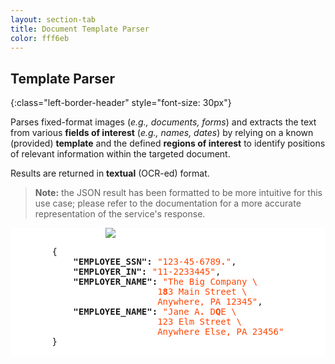 ```yaml
---
layout: section-tab
title: Document Template Parser
color: fff6eb
---
```


## Template Parser
{:class="left-border-header" style="font-size: 30px"}

Parses fixed-format images (*e.g., documents, forms*) and extracts the text from various **fields of interest** (*e.g., names, dates*) by relying on a known (provided) **template** and the defined **regions of interest** to identify positions of relevant information within the targeted document.

Results are returned in **textual** (OCR-ed) format.

> **Note:** the JSON result has been formatted to be more intuitive for this use case; please refer to the documentation for a more accurate representation of the service's response.

<div style="background-color: #fff; text-align: center; overflow:auto;">
<img src="{{ '/assets/img/index_sections/template_parser/w2_highlight.png' | relative_url }}" style="display: inline-block; pointer-events: none; user-select: none; min-width: 200px; max-width:50%;">
<pre style="display: inline-block; vertical-align: middle; background-color: transparent; border: none; text-align: left;">
{
    <span style="font-weight: bold">"EMPLOYEE_SSN":</span> <span style="color: orangered">"123-45-6789<strong>.</strong>"</span>, 
    <span style="font-weight: bold">"EMPLOYER_IN":</span> <span style="color: orangered">"11-2233445"</span>, 
    <span style="font-weight: bold">"EMPLOYER_NAME":</span> <span style="color: orangered">"The Big Company \
                    1<strong>8</strong>3 Main Street \
                    Anywhere, PA 12345"</span>, 
    <span style="font-weight: bold">"EMPLOYEE_NAME":</span> <span style="color: orangered">"Jane A<strong>.</strong> D<strong>Q</strong>E \
                    123 Elm Street \
                    Anywhere Else, PA 23456"</span>
}
</pre>
</div>





